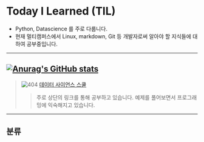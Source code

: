 # Today I Learned (TIL)
+ Python, Datascience 를 주로 다룹니다.
+ 현재 멀티캠퍼스에서 Linux, markdown, Git 등 개발자로써 알아야 할 지식들에 대하여 공부중입니다.
---------------------------
[![Anurag's GitHub stats](https://github-readme-stats.vercel.app/api?username=KO-JUNSUNG)](https://github.com/anuraghazra/github-readme-stats)
---------------------
>![404](https://datascienceschool.net/_static/logo.svg)
>[데이터 사이언스 스쿨](https://datascienceschool.net/intro.html)
>> 주로 상단의 링크를 통해 공부하고 있습니다. 예제를 풀어보면서 프로그래밍에 익숙해지고 있습니다.
-----------------------------
## 분류